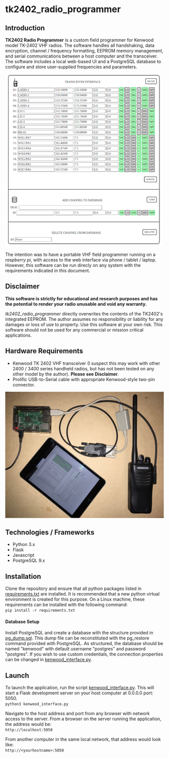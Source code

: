 # tk2402_radio_programmer

## Introduction
**TK2402 Radio Programmer** is a custom field programmer for Kenwood model TK-2402 VHF radios. The software handles all handshaking, data encryption, channel / frequency formatting, EEPROM memory management, and serial communications between a host computer and the transceiver. The software includes a local web-based UI and a PostgreSQL database to configure and store user-supplied frequencies and parameters.

![UI screenshot](tk2402_screenshot.png)

The intention was to have a portable VHF field programmer running on a _raspberry pi_, with access to the web interface via phone / tablet / laptop. However, this software can be run direcly on any system with the requirements indicated in this document.

## Disclaimer
**This software is strictly for educational and research purposes and has the potential to render your radio unusable and void any warranty.**  

*tk2402_radio_programmer* directly overwrites the contents of the TK2402's integrated EEPROM.  The author assumes no responsibility or liability for any damages or loss of use to property. Use this software at your own risk. This software should not be used for any commercial or mission critical applications. 

## Hardware Requirements
- Kenwood TK 2402 VHF transceiver (I suspect this may work with other 2400 / 3400 series handheld radios, but has not been tested on any other model by the author).  **Please see Disclaimer**.
- Prolific USB-to-Serial cable with appropriate Kenwood-style two-pin connector.

![TK2402 Hardware](tk2402_hardware.jpg)

## Technologies / Frameworks
- Python 3.x
- Flask
- Javascript
- PostgreSQL 9.x

## Installation
Clone the repository and ensure that all python packages listed in [requirements.txt](requirements.txt) are installed.  It is recommended that a new python virtual environment is created for this purpose. On a Linux machine, these requirements can be installed with the following command:  
`pip install -r requirements.txt`
#### Database Setup
Install PostgreSQL and create a database with the structure provided in [pg_dump.sql](pg_dump.sql).  This dump file can be reconstituted with the pg_restore command provided with PostgreSQL.
As structured, the database should be named "kenwood" with default username "postgres" and password "postgres".  If you wish to use custom credentials, the connection properties can be changed in [kenwood_interface.py](kenwood_interface.py#L14).

## Launch
To launch the application, run the script [kenwood_interface.py](kenwood_interface.py). This will start a Flask development server on your host computer at 0.0.0.0 port: 5050.  
`python3 kenwood_interface.py`  

Navigate to the host address and port from any browser with network access to the server.
From a browser on the server running the application, the address would be:  
`http://localhost:5050`

From another computer in the same local network, that address would look like:  
`http://<yourhostname>:5050` 
